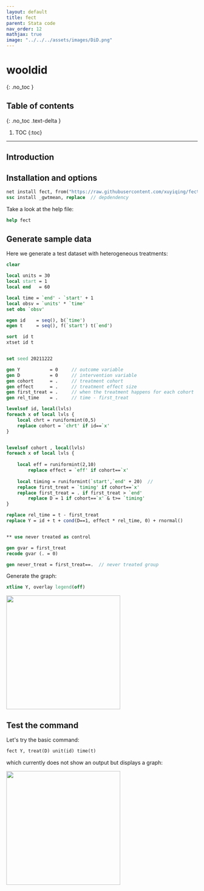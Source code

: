 ```yaml
---
layout: default
title: fect
parent: Stata code
nav_order: 12
mathjax: true
image: "../../../assets/images/DiD.png"
---
```


# wooldid
{: .no_toc }

## Table of contents
{: .no_toc .text-delta }

1. TOC
{:toc}

---

## Introduction



## Installation and options

```stata
net install fect, from("https://raw.githubusercontent.com/xuyiqing/fect_stata/master/") replace
ssc install _gwtmean, replace  // depdendency
```

Take a look at the help file:

```stata
help fect
```



## Generate sample data


Here we generate a test dataset with heterogeneous treatments:

```stata
clear

local units = 30
local start = 1
local end   = 60

local time = `end' - `start' + 1
local obsv = `units' * `time'
set obs `obsv'

egen id	   = seq(), b(`time')  
egen t 	   = seq(), f(`start') t(`end') 	

sort  id t
xtset id t


set seed 20211222

gen Y 	   		= 0		// outcome variable	
gen D 	   		= 0		// intervention variable
gen cohort      = .  	// treatment cohort
gen effect      = .		// treatment effect size
gen first_treat = .		// when the treatment happens for each cohort
gen rel_time	= .     // time - first_treat

levelsof id, local(lvls)
foreach x of local lvls {
	local chrt = runiformint(0,5)	
	replace cohort = `chrt' if id==`x'
}


levelsof cohort , local(lvls)  
foreach x of local lvls {
	
	local eff = runiformint(2,10)
		replace effect = `eff' if cohort==`x'
			
	local timing = runiformint(`start',`end' + 20)	// 
	replace first_treat = `timing' if cohort==`x'
	replace first_treat = . if first_treat > `end'
		replace D = 1 if cohort==`x' & t>= `timing' 
}

replace rel_time = t - first_treat
replace Y = id + t + cond(D==1, effect * rel_time, 0) + rnormal()


** use never treated as control

gen gvar = first_treat
recode gvar (. = 0)

gen never_treat = first_treat==.  // never treated group
```

Generate the graph:


```stata
xtline Y, overlay legend(off)
```

<img src="../../../assets/images/test_data.png" height="300">

## Test the command


Let's try the basic command:

```stata
fect Y, treat(D) unit(id) time(t) 
```

which currently does not show an output but displays a graph:



<img src="../../../assets/images/fect_1.png" height="300">



